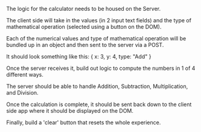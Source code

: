 The logic for the calculator needs to be housed on the Server.

The client side will take in the values (in 2 input text fields) and the type of mathematical operation (selected using a button on the DOM).

Each of the numerical values and type of mathematical operation will be bundled up in an object and then sent to the server via a POST.

It should look something like this: { x: 3, y: 4, type: "Add" }

Once the server receives it, build out logic to compute the numbers in 1 of 4 different ways.

The server should be able to handle Addition, Subtraction, Multiplication, and Division.

Once the calculation is complete, it should be sent back down to the client side app where it should be displayed on the DOM.

Finally, build a 'clear' button that resets the whole experience.
